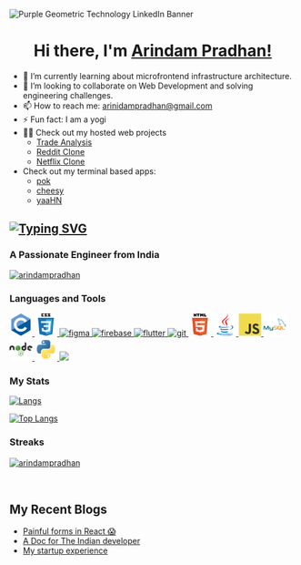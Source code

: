 ![Purple Geometric Technology LinkedIn Banner](./intro.gif)



<h1 align="center">Hi there, I'm <a href="https://arindampradhan.github.io">Arindam Pradhan!</a></h1>

- 🌱 I’m currently learning about microfrontend infrastructure architecture. 
- 👯 I’m looking to collaborate on Web Development and solving engineering challenges.
- 📫 How to reach me: arinidampradhan@gmail.com
- ⚡ Fun fact: I am a yogi  
- 👨‍💻 Check out my hosted web projects  
   - [Trade Analysis](https://tradeanalysis.vercel.app/)
   - [Reddit Clone](https://reddit-beat.netlify.com/)
   - [Netflix Clone](https://moviechill.netlify.com/)
- Check out my terminal based apps:
   - [pok](https://github.com/arindampradhan/pok)
   - [cheesy](https://github.com/arindampradhan/cheesy)
   - [yaaHN](https://github.com/arindampradhan/yaaHN)

</details></li></ul></ul> 

## [![Typing SVG](https://readme-typing-svg.herokuapp.com?font=Lobster&size=45&duration=3000&center=true&width=1000&height=70&lines=My+Contributions;Languages+And+Tools;Github+Stats)](https://git.io/typing-svg)


<h3>A Passionate Engineer from India</h3>


<p align="left"> <a href="https://github.com/arindampradhan"><img src="https://github-profile-trophy.vercel.app/?username=arindampradhan&theme=juicyfresh&no-frame=true&row=1&&margin-w=20&no-bg=true" alt="arindampradhan" /></a> </p>



<h3 align="left">Languages and Tools</h3>
<p align="left"> 
<a href="https://www.cprogramming.com/" target="_blank" rel="noreferrer"> <img src="https://raw.githubusercontent.com/devicons/devicon/master/icons/c/c-original.svg" alt="c" width="40" height="40"/> </a> 
<a href="https://www.w3schools.com/css/" target="_blank" rel="noreferrer"> <img src="https://raw.githubusercontent.com/devicons/devicon/master/icons/css3/css3-original-wordmark.svg" alt="css3" width="40" height="40"/> </a> 
<a href="https://www.figma.com/" target="_blank" rel="noreferrer"> <img src="https://www.vectorlogo.zone/logos/figma/figma-icon.svg" alt="figma" width="40" height="40"/> </a> 
<a href="https://firebase.google.com/" target="_blank" rel="noreferrer"> <img src="https://www.vectorlogo.zone/logos/firebase/firebase-icon.svg" alt="firebase" width="40" height="40"/> </a> 
<a href="https://flutter.dev" target="_blank" rel="noreferrer"> <img src="https://www.vectorlogo.zone/logos/flutterio/flutterio-icon.svg" alt="flutter" width="40" height="40"/> </a> 
<a href="https://git-scm.com/" target="_blank" rel="noreferrer"> <img src="https://www.vectorlogo.zone/logos/git-scm/git-scm-icon.svg" alt="git" width="40" height="40"/> </a> 
<a href="https://www.w3.org/html/" target="_blank" rel="noreferrer"> <img src="https://raw.githubusercontent.com/devicons/devicon/master/icons/html5/html5-original-wordmark.svg" alt="html5" width="40" height="40"/> </a> 
<a href="https://www.java.com" target="_blank" rel="noreferrer"> <img src="https://raw.githubusercontent.com/devicons/devicon/master/icons/java/java-original.svg" alt="java" width="40" height="40"/> </a> 
<a href="https://developer.mozilla.org/en-US/docs/Web/JavaScript" target="_blank" rel="noreferrer"> <img src="https://raw.githubusercontent.com/devicons/devicon/master/icons/javascript/javascript-original.svg" alt="javascript" width="40" height="40"/> </a> 
<a href="https://www.mysql.com/" target="_blank" rel="noreferrer"> <img src="https://raw.githubusercontent.com/devicons/devicon/master/icons/mysql/mysql-original-wordmark.svg" alt="mysql" width="40" height="40"/> </a> 
<a href="https://nodejs.org" target="_blank" rel="noreferrer"> <img src="https://raw.githubusercontent.com/devicons/devicon/master/icons/nodejs/nodejs-original-wordmark.svg" alt="nodejs" width="40" height="40"/> </a> 
<a href="https://www.python.org" target="_blank" rel="noreferrer"> <img src="https://raw.githubusercontent.com/devicons/devicon/master/icons/python/python-original.svg" alt="python" width="40" height="40"/> </a> 
<a href="https://vuejs.org/" target="_blank" rel="noreferrer"> <img src="https://cdn.jsdelivr.net/gh/devicons/devicon@latest/icons/vuejs/vuejs-original.svg" /> </a> </p>

<h3 align="left">My Stats</h3>

[![Langs](https://github-readme-stats.vercel.app/api?username=arindampradhan&layout=compact)](https://github.com/arindampradhan)


[![Top Langs](https://github-readme-stats.vercel.app/api/top-langs/?username=arindampradhan&layout=compact)](https://github.com/arindampradhan)
 

<h3 align="left">Streaks</h3>
<p><a href="https://github.com/arindampradhan"><img align="center" src="https://github-readme-streak-stats.herokuapp.com?user=arindampradhan&theme=dark&fire=DD2727" alt="arindampradhan" /></a></p>


<!--<h3 align="left">Spotify Now Listening</h3>

<div align="center"><img src="https://spotify-github-profile.vercel.app/api/view?uid=31udybgrafg2qs5hqrl6pd4xhzwy&cover_image=true&theme=default" /></div>
-->
<br/> 
<h2>My Recent Blogs</h2>

<!-- BLOG-POST-LIST:START -->
- [Painful forms in React 😱](https://medium.com/crazyhacker/painful-forms-in-react-d3ba3ae42c71)
- [A Doc for The Indian developer](https://medium.com/crazyhacker/the-indian-developer-d0d1a5e27f42)
- [My startup experience](https://medium.com/@rrindam/my-startup-experience-b6fc0f7bc948)
<!-- BLOG-POST-LIST:END -->
<!--

